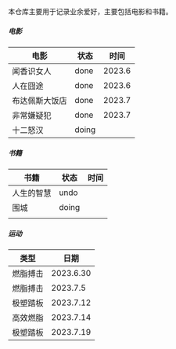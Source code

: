 本仓库主要用于记录业余爱好，主要包括电影和书籍。



##### 电影

| 电影           | 状态  | 时间   |
| -------------- | ----- | ------ |
| 闻香识女人     | done  | 2023.6 |
| 人在囧途       | done  | 2023.6 |
| 布达佩斯大饭店 | done  | 2023.7 |
| 非常嫌疑犯     | done  | 2023.7 |
| 十二怒汉       | doing |        |



##### 书籍

| 书籍       | 状态  | 时间 |
| ---------- | ----- | ---- |
| 人生的智慧 | undo  |      |
| 围城       | doing |      |
|            |       |      |



##### 运动

| 类型     | 日期      |
| -------- | --------- |
| 燃脂搏击 | 2023.6.30 |
| 燃脂搏击 | 2023.7.5  |
| 极塑踏板 | 2023.7.12 |
| 高效燃脂 | 2023.7.14 |
| 极塑踏板 | 2023.7.19 |

